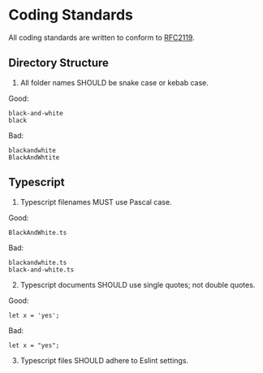 # Coding Standards

All coding standards are written to conform to [RFC2119](https://datatracker.ietf.org/doc/html/rfc2119).

## Directory Structure

1. All folder names SHOULD be snake case or kebab case.

Good:
```
black-and-white
black
```

Bad:
```
blackandwhite
BlackAndWhtite
```

## Typescript

1. Typescript filenames MUST use Pascal case.

Good:
```
BlackAndWhite.ts
```

Bad:
```
blackandwhite.ts
black-and-white.ts
```

2. Typescript documents SHOULD use single quotes; not double quotes.

Good:
```
let x = 'yes';
```

Bad:
```
let x = "yes";
```

3. Typescript files SHOULD adhere to Eslint settings.
